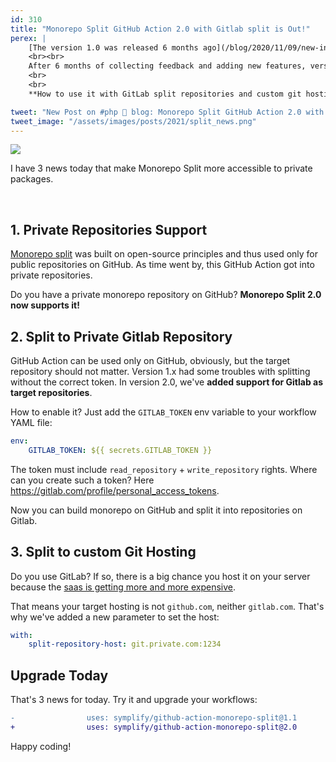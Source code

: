 ```yaml
---
id: 310
title: "Monorepo Split GitHub Action 2.0 with Gitlab split is Out!"
perex: |
    [The version 1.0 was released 6 months ago](/blog/2020/11/09/new-in-symplify-9-monorepo-split-with-github-action). Compared to its ancestors, it speed up the split from **2 minutes to 10 seconds**.
    <br><br>
    After 6 months of collecting feedback and adding new features, version 2.0 is here!
    <br>
    <br>
    **How to use it with GitLab split repositories and custom git hosting?**

tweet: "New Post on #php 🐘 blog: Monorepo Split GitHub Action 2.0 with Gitlab split is Out!"
tweet_image: "/assets/images/posts/2021/split_news.png"
---
```


<img src="/assets/images/posts/2021/split_news.png" class="img-thumbnail">

I have 3 news today that make Monorepo Split more accessible to private packages.

<br>

## 1. Private Repositories Support

[Monorepo split](https://github.com/symplify/monorepo-split-github-action) was built on open-source principles and thus used only for public repositories on GitHub. As time went by, this GitHub Action got into private repositories.

Do you have a private monorepo repository on GitHub? **Monorepo Split 2.0 now supports it!**

## 2. Split to Private Gitlab Repository

GitHub Action can be used only on GitHub, obviously, but the target repository should not matter. Version 1.x had some troubles with splitting without the correct token. In version 2.0, we've **added support for Gitlab as target repositories**.

How to enable it? Just add the `GITLAB_TOKEN` env variable to your workflow YAML file:

```yaml
env:
    GITLAB_TOKEN: ${{ secrets.GITLAB_TOKEN }}
```

The token must include `read_repository` + `write_repository` rights. Where can you create such a token? Here https://gitlab.com/profile/personal_access_tokens.

Now you can build monorepo on GitHub and split it into repositories on Gitlab.

## 3. Split to custom Git Hosting

Do you use GitLab? If so, there is a big chance you host it on your server because the [saas is getting more and more expensive](/blog/best-time-to-switch-gitlab-to-github/).

That means your target hosting is not `github.com`, neither `gitlab.com`. That's why we've added a new parameter to set the host:

```yaml
with:
    split-repository-host: git.private.com:1234
```

## Upgrade Today

That's 3 news for today. Try it and upgrade your workflows:

```diff
-                uses: symplify/github-action-monorepo-split@1.1
+                uses: symplify/github-action-monorepo-split@2.0
```

Happy coding!
